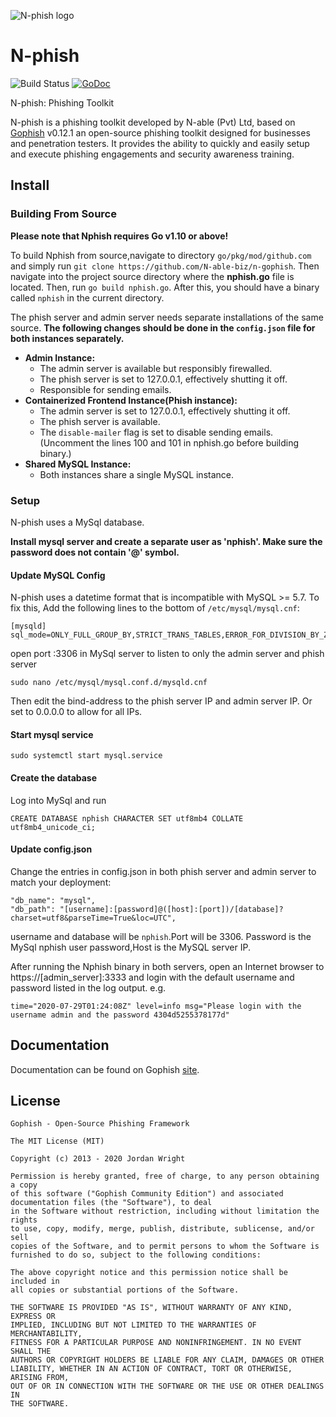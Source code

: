![N-phish logo](https://raw.github.com/N-able-biz/n-gophish/master/static/images/nphish_purple.png)

# N-phish

![Build Status](https://github.com/gophish/gophish/workflows/CI/badge.svg) [![GoDoc](https://godoc.org/github.com/gophish/gophish?status.svg)](https://godoc.org/github.com/gophish/gophish)

N-phish: Phishing Toolkit

N-phish is a phishing toolkit developed by N-able (Pvt) Ltd, based on [Gophish](https://getgophish.com) v0.12.1 an open-source phishing toolkit designed for businesses and penetration testers. It provides the ability to quickly and easily setup and execute phishing engagements and security awareness training.

## Install

<!-- Installation of Gophish is dead-simple - just download and extract the zip containing the [release for your system](https://github.com/gophish/gophish/releases/), and run the binary. Gophish has binary releases for Windows, Mac, and Linux platforms. -->

### Building From Source

**Please note that Nphish requires Go v1.10 or above!**

To build Nphish from source,navigate to directory `go/pkg/mod/github.com` and simply run `git clone https://github.com/N-able-biz/n-gophish`. Then navigate into the project source directory where the **nphish.go** file is located. Then, run `go build nphish.go`. After this, you should have a binary called `nphish` in the current directory.

The phish server and admin server needs separate installations of the same source.
**The following changes should be done in the `config.json` file for both instances separately.**

- **Admin Instance:**
  - The admin server is available but responsibly firewalled.
  - The phish server is set to 127.0.0.1, effectively shutting it off.
  - Responsible for sending emails.
- **Containerized Frontend Instance(Phish instance):**
  - The admin server is set to 127.0.0.1, effectively shutting it off.
  - The phish server is available.
  - The `disable-mailer` flag is set to disable sending emails.
    (Uncomment the lines 100 and 101 in nphish.go before building binary.)
- **Shared MySQL Instance:**
  - Both instances share a single MySQL instance.

<!-- ### Docker

You can also use Gophish via the official Docker container [here](https://hub.docker.com/r/gophish/gophish/). -->

### Setup

N-phish uses a MySql database.

**Install mysql server and create a separate user as 'nphish'. Make sure the password does not contain '@' symbol.**

#### Update MySQL Config

N-phish uses a datetime format that is incompatible with MySQL >= 5.7. To fix this, Add the following lines to the bottom of `/etc/mysql/mysql.cnf`:

```
[mysqld]
sql_mode=ONLY_FULL_GROUP_BY,STRICT_TRANS_TABLES,ERROR_FOR_DIVISION_BY_ZERO,NO_AUTO_CREATE_USER,NO_ENGINE_SUBSTITUTION

```

open port :3306 in MySql server to listen to only the admin server and phish server

```
sudo nano /etc/mysql/mysql.conf.d/mysqld.cnf
```

Then edit the bind-address to the phish server IP and admin server IP. Or set to 0.0.0.0 to allow for all IPs.

#### Start mysql service

```
sudo systemctl start mysql.service
```

#### Create the database

Log into MySql and run

```
CREATE DATABASE nphish CHARACTER SET utf8mb4 COLLATE utf8mb4_unicode_ci;
```

#### Update config.json

Change the entries in config.json in both phish server and admin server to match your deployment:

```
"db_name": "mysql",
"db_path": "[username]:[password]@([host]:[port])/[database]?charset=utf8&parseTime=True&loc=UTC",
```

username and database will be `nphish`.Port will be 3306. Password is the MySql nphish user password,Host is the MySQL server IP.

After running the Nphish binary in both servers, open an Internet browser to https://[admin_server]:3333 and login with the default username and password listed in the log output.
e.g.

```
time="2020-07-29T01:24:08Z" level=info msg="Please login with the username admin and the password 4304d5255378177d"
```

<!-- Releases of Gophish prior to v0.10.1 have a default username of `admin` and password of `gophish`. -->

## Documentation

Documentation can be found on Gophish [site](http://getgophish.com/documentation).

<!-- Find something missing? Let us know by filing an issue! -->

<!-- ### Issues

Find a bug? Want more features? Find something missing in the documentation? Let us know! Please don't hesitate to [file an issue](https://github.com/gophish/gophish/issues/new) and we'll get right on it. -->

## License

```
Gophish - Open-Source Phishing Framework

The MIT License (MIT)

Copyright (c) 2013 - 2020 Jordan Wright

Permission is hereby granted, free of charge, to any person obtaining a copy
of this software ("Gophish Community Edition") and associated documentation files (the "Software"), to deal
in the Software without restriction, including without limitation the rights
to use, copy, modify, merge, publish, distribute, sublicense, and/or sell
copies of the Software, and to permit persons to whom the Software is
furnished to do so, subject to the following conditions:

The above copyright notice and this permission notice shall be included in
all copies or substantial portions of the Software.

THE SOFTWARE IS PROVIDED "AS IS", WITHOUT WARRANTY OF ANY KIND, EXPRESS OR
IMPLIED, INCLUDING BUT NOT LIMITED TO THE WARRANTIES OF MERCHANTABILITY,
FITNESS FOR A PARTICULAR PURPOSE AND NONINFRINGEMENT. IN NO EVENT SHALL THE
AUTHORS OR COPYRIGHT HOLDERS BE LIABLE FOR ANY CLAIM, DAMAGES OR OTHER
LIABILITY, WHETHER IN AN ACTION OF CONTRACT, TORT OR OTHERWISE, ARISING FROM,
OUT OF OR IN CONNECTION WITH THE SOFTWARE OR THE USE OR OTHER DEALINGS IN
THE SOFTWARE.
```
